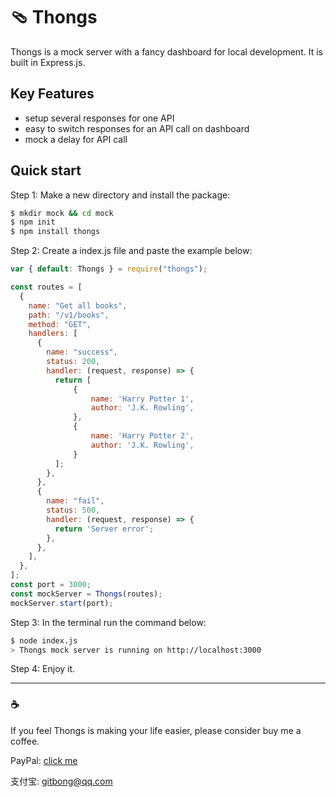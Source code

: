 # 🩴 Thongs
Thongs is a mock server with a fancy dashboard for local development. It is built in Express.js.

## Key Features
- setup several responses for one API
- easy to switch responses for an API call on dashboard
- mock a delay for API call

## Quick start

Step 1: Make a new directory and install the package:
```sh
$ mkdir mock && cd mock
$ npm init
$ npm install thongs
```

Step 2: Create a index.js file and paste the example below:
```javascript
var { default: Thongs } = require("thongs");

const routes = [
  {
    name: "Get all books",
    path: "/v1/books",
    method: "GET",
    handlers: [
      {
        name: "success",
        status: 200,
        handler: (request, response) => {
          return [
              {
                  name: 'Harry Potter 1',
                  author: 'J.K. Rowling',
              },
              {
                  name: 'Harry Potter 2',
                  author: 'J.K. Rowling',
              }
          ];
        },
      },
      {
        name: "fail",
        status: 500,
        handler: (request, response) => {
          return 'Server error';
        },
      },
    ],
  },
];
const port = 3000;
const mockServer = Thongs(routes);
mockServer.start(port);
``` 

Step 3: In the terminal run the command below:
```sh
$ node index.js
> Thongs mock server is running on http://localhost:3000
```
Step 4: Enjoy it. 


---
### ☕
If you feel Thongs is making your life easier, please consider buy me a coffee.

PayPal: [click me](https://www.paypal.com/paypalme/gitbong)


支付宝: gitbong@qq.com